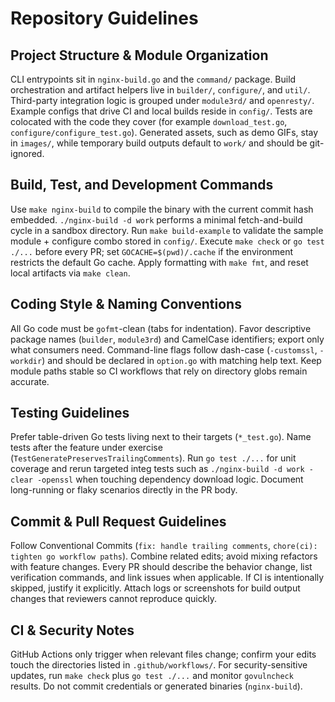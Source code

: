 # Repository Guidelines

## Project Structure & Module Organization
CLI entrypoints sit in `nginx-build.go` and the `command/` package. Build orchestration and artifact helpers live in `builder/`, `configure/`, and `util/`. Third-party integration logic is grouped under `module3rd/` and `openresty/`. Example configs that drive CI and local builds reside in `config/`. Tests are colocated with the code they cover (for example `download_test.go`, `configure/configure_test.go`). Generated assets, such as demo GIFs, stay in `images/`, while temporary build outputs default to `work/` and should be git-ignored.

## Build, Test, and Development Commands
Use `make nginx-build` to compile the binary with the current commit hash embedded. `./nginx-build -d work` performs a minimal fetch-and-build cycle in a sandbox directory. Run `make build-example` to validate the sample module + configure combo stored in `config/`. Execute `make check` or `go test ./...` before every PR; set `GOCACHE=$(pwd)/.cache` if the environment restricts the default Go cache. Apply formatting with `make fmt`, and reset local artifacts via `make clean`.

## Coding Style & Naming Conventions
All Go code must be `gofmt`-clean (tabs for indentation). Favor descriptive package names (`builder`, `module3rd`) and CamelCase identifiers; export only what consumers need. Command-line flags follow dash-case (`-customssl`, `-workdir`) and should be declared in `option.go` with matching help text. Keep module paths stable so CI workflows that rely on directory globs remain accurate.

## Testing Guidelines
Prefer table-driven Go tests living next to their targets (`*_test.go`). Name tests after the feature under exercise (`TestGeneratePreservesTrailingComments`). Run `go test ./...` for unit coverage and rerun targeted integ tests such as `./nginx-build -d work -clear -openssl` when touching dependency download logic. Document long-running or flaky scenarios directly in the PR body.

## Commit & Pull Request Guidelines
Follow Conventional Commits (`fix: handle trailing comments`, `chore(ci): tighten go workflow paths`). Combine related edits; avoid mixing refactors with feature changes. Every PR should describe the behavior change, list verification commands, and link issues when applicable. If CI is intentionally skipped, justify it explicitly. Attach logs or screenshots for build output changes that reviewers cannot reproduce quickly.

## CI & Security Notes
GitHub Actions only trigger when relevant files change; confirm your edits touch the directories listed in `.github/workflows/`. For security-sensitive updates, run `make check` plus `go test ./...` and monitor `govulncheck` results. Do not commit credentials or generated binaries (`nginx-build`).
